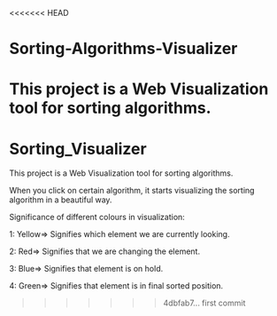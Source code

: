 <<<<<<< HEAD
# Sorting-Algorithms-Visualizer
This project is a Web Visualization tool for sorting algorithms.
=======
# Sorting_Visualizer

This project is a Web Visualization tool for sorting algorithms.

When you click on certain algorithm, it starts visualizing the sorting algorithm in a beautiful way.

Significance of different colours in visualization:

1: Yellow=> Signifies which element we are currently looking.

2: Red=> Signifies that we are changing the element.

3: Blue=> Signifies that element is on hold.

4: Green=> Signifies that element is in final sorted position.
>>>>>>> 4dbfab7... first commit
